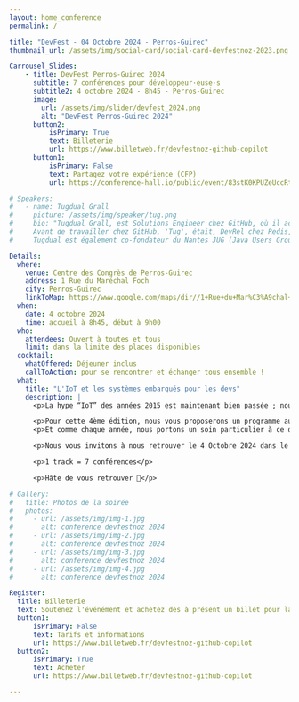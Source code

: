 ```yaml
---
layout: home_conference
permalink: /

title: "DevFest - 04 Octobre 2024 - Perros-Guirec"
thumbnail_url: /assets/img/social-card/social-card-devfestnoz-2023.png  #TODO

Carrousel_Slides:
    - title: DevFest Perros-Guirec 2024
      subtitle: 7 conférences pour développeur·euse·s
      subtitle2: 4 octobre 2024 - 8h45 - Perros-Guirec
      image:
        url: /assets/img/slider/devfest_2024.png 
        alt: "DevFest Perros-Guirec 2024"
      button2:
          isPrimary: True
          text: Billeterie
          url: https://www.billetweb.fr/devfestnoz-github-copilot
      button1:
          isPrimary: False
          text: Partagez votre expérience (CFP)
          url: https://conference-hall.io/public/event/83stK0KPUZeUccRtx9pA

# Speakers:
#   - name: Tugdual Grall
#     picture: /assets/img/speaker/tug.png
#     bio: "Tugdual Grall, est Solutions Engineer chez GitHub, où il accompagne les développeurs dans leur utilisation de GitHub et des pratiques DevOps/DevSecOps.
#     Avant de travailler chez GitHub, 'Tug', était, DevRel chez Redis, Directeur du Product Management chez Red Hat, Technical Evangelist chez MapR, MongoDB et Couchbase. Tug a également travaillé comme CTO chez eXo Platform, et comme Product Manager et Développeur sur la platform JavaEE d'Oracle.
#     Tugdual est également co-fondateur du Nantes JUG (Java Users Group) qui réunit tous les mois depuis 2008 les développeurs et architectes de la région nantaise."

Details:
  where:
    venue: Centre des Congrès de Perros-Guirec
    address: 1 Rue du Maréchal Foch
    city: Perros-Guirec
    linkToMap: https://www.google.com/maps/dir//1+Rue+du+Mar%C3%A9chal+Foch,+22700+Perros-Guirec/@48.8150772,-3.5366425,12z/data=!4m8!4m7!1m0!1m5!1m1!1s0x48122d8b4fecb533:0xfcfd68c452f10053!2m2!1d-3.4542421!2d48.8151066?entry=ttu
  when:
    date: 4 octobre 2024
    time: accueil à 8h45, début à 9h00
  who:
    attendees: Ouvert à toutes et tous 
    limit: dans la limite des places disponibles
  cocktail: 
    whatOffered: Déjeuner inclus
    callToAction: pour se rencontrer et échanger tous ensemble !
  what:
    title: "L'IoT et les systèmes embarqués pour les devs"
    description: |
      <p>La hype “IoT” des années 2015 est maintenant bien passée ; nous sommes maintenant dans une époque où l’accès à des matériels miniaturisés et connectés, ainsi qu’à l’infrastructure associée, est devenu une commodité. L’IoT n’est plus, l’IoT est partout, et croise d’autres thématiques émergentes: 6g, cybersécurité, énergie et terres rares, IA,...</p>

      <p>Pour cette 4ème édition, nous vous proposerons un programme autour des objets connectés et de leur infrastructure pour évoquer ensemble des nouveautés, des bonnes pratiques et des retours d’expériences…</p>
      <p>Et comme chaque année, nous portons un soin particulier à ce que le contenu soit spécialement pensé pour les développeurs, les hackers, et les technophiles de tous horizons.</p>

      <p>Nous vous invitons à nous retrouver le 4 Octobre 2024 dans le cadre idéal du Centre de Conférence de Perros-Guirec pour une journée entre Dev et Mer. </p>

      <p>1 track = 7 conférences</p>

      <p>Hâte de vous retrouver 🫶</p>

# Gallery:
#   title: Photos de la soirée
#   photos:
#     - url: /assets/img/img-1.jpg
#       alt: conference devfestnoz 2024
#     - url: /assets/img/img-2.jpg
#       alt: conference devfestnoz 2024
#     - url: /assets/img/img-3.jpg
#       alt: conference devfestnoz 2024
#     - url: /assets/img/img-4.jpg
#       alt: conference devfestnoz 2024

Register:
  title: Billeterie
  text: Soutenez l'événément et achetez dès à présent un billet pour la conférence 2024.
  button1:
      isPrimary: False
      text: Tarifs et informations
      url: https://www.billetweb.fr/devfestnoz-github-copilot
  button2:
      isPrimary: True
      text: Acheter
      url: https://www.billetweb.fr/devfestnoz-github-copilot

---
```

